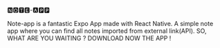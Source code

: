 🅽🅾🆃🅴-🅰🅿🅿

Note-app is a fantastic Expo App made with React Native.
A simple note app where you can find all notes imported
from external link(API).
SO, WHAT ARE YOU WAITING ? DOWNLOAD NOW THE APP !

